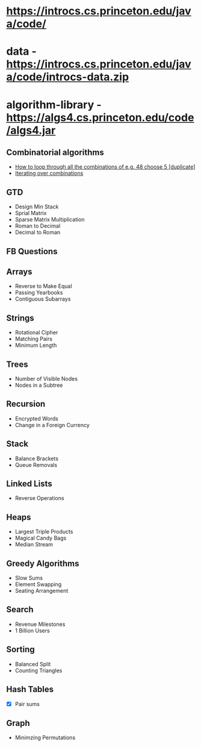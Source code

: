 # https://introcs.cs.princeton.edu/java/code/
# data - https://introcs.cs.princeton.edu/java/code/introcs-data.zip
# algorithm-library - https://algs4.cs.princeton.edu/code/algs4.jar

## Combinatorial algorithms
* [How to loop through all the combinations of e.g. 48 choose 5 [duplicate]](https://stackoverflow.com/questions/8375452/how-to-loop-through-all-the-combinations-of-e-g-48-choose-5)
* [Iterating over combinations](https://codereview.stackexchange.com/questions/211783/iterating-over-combinations)


## GTD

* Design Min Stack
* Sprial Matrix
* Sparse Matrix Multiplication
* Roman to Decimal
* Decimal to Roman

## FB Questions

## Arrays
* Reverse to Make Equal
* Passing Yearbooks
* Contiguous Subarrays

## Strings
* Rotational Cipher 
* Matching Pairs 
* Minimum Length

## Trees
* Number of Visible Nodes
* Nodes in a Subtree

## Recursion
* Encrypted Words
* Change in a Foreign Currency

## Stack
* Balance Brackets
* Queue Removals

## Linked Lists
* Reverse Operations

## Heaps
* Largest Triple Products
* Magical Candy Bags
* Median Stream

## Greedy Algorithms
* Slow Sums
* Element Swapping
* Seating Arrangement

## Search
* Revenue Milestones
* 1 Billion Users

## Sorting
* Balanced Split
* Counting Triangles

## Hash Tables
- [x] Pair sums

## Graph
* Minimzing Permutations
